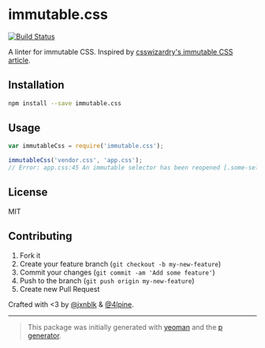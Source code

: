# immutable.css

[![Build Status](https://secure.travis-ci.org/johnotander/immutable.css.png?branch=master)](https://travis-ci.org/johnotander/immutable.css)

A linter for immutable CSS. Inspired by [csswizardry's immutable CSS article](http://csswizardry.com/2015/03/immutable-css/).
## Installation

```bash
npm install --save immutable.css
```

## Usage

```javascript
var immutableCss = require('immutable.css');

immutableCss('vendor.css', 'app.css');
// Error: app.css:45 An immutable selector has been reopened [.some-selector]
```

## License

MIT

## Contributing

1. Fork it
2. Create your feature branch (`git checkout -b my-new-feature`)
3. Commit your changes (`git commit -am 'Add some feature'`)
4. Push to the branch (`git push origin my-new-feature`)
5. Create new Pull Request

Crafted with <3 by [@jxnblk](https://twitter.com/jxnblk) & [@4lpine](https://twitter.com/4lpine).

***

> This package was initially generated with [yeoman](http://yeoman.io) and the [p generator](https://github.com/johnotander/generator-p.git).
